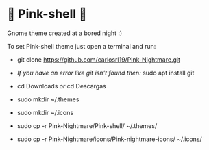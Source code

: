 # 🌌 Pink-shell 🌌
Gnome theme created at a bored night :)

To set Pink-shell theme just open a terminal and run:

- git clone https://github.com/carlosrl19/Pink-Nightmare.git

- *If you have an error like git isn't found then:* sudo apt install git

- cd Downloads *or* cd Descargas
- sudo mkdir ~/.themes
- sudo mkdir ~/.icons
- sudo cp -r Pink-Nightmare/Pink-shell/ ~/.themes/
- sudo cp -r Pink-Nightmare/icons/Pink-nightmare-icons/ ~/.icons/
